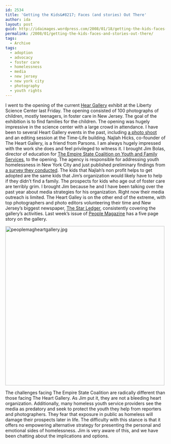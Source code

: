 ```yaml
---
id: 2534
title: 'Getting the Kids&#8217; Faces (and stories) Out There'
author: ida
layout: post
guid: http://idaimages.wordpress.com/2008/01/18/getting-the-kids-faces-and-stories-out-there/
permalink: /2008/01/getting-the-kids-faces-and-stories-out-there/
tags:
  - Archive
tags:
  - adoption
  - advocacy
  - foster care
  - homelessness
  - media
  - new jersey
  - new york city
  - photography
  - youth rights
---
```

I went to the opening of the current [Hear Gallery][1] exhibit at the Liberty Science Center last Friday. The opening consisted of 100 photographs of children, mostly teenagers, in foster care in New Jersey. The goal of the exhibition is to find families for the children. The opening was hugely impressive in the science center with a large crowd in attendance. I have been to several Heart Gallery events in the past, including [a photo shoot][2] and an editing session at the Time-Life building. Najlah Hicks, co-founder of The Heart Gallery, is a friend from Parsons. I am always hugely impressed with the work she does and feel privileged to witness it. I brought Jim Bolas, director of education for [The Empire State Coalition on Youth and Family Services][3], to the opening. The agency is responsible for addressing youth homelessness in New York City and just published preliminary findings from [a survey they conducted][4]. The kids that Najlah&#8217;s non profit helps to get adopted are the same kids that Jim&#8217;s organization would likely have to help if they didn&#8217;t find a family. The prospects for kids who age out of foster care are terribly grim. I brought Jim because he and I have been talking over the past year about media strategies for his organization. Right now their media outreach is limited. The Heart Galley is on the other end of the extreme, with top photographers and photo editors volunteering their time and New Jersey&#8217;s biggest newspaper, [The Star Ledger][5], consistently covering the gallery&#8217;s activities. Last week&#8217;s issue of [People Magazine][6] has a five page story on the gallery.

<img src="http://idaimages.files.wordpress.com/2008/01/peoplemagheartgallery.jpg" alt="peoplemagheartgallery.jpg" width="500" />

The challenges facing The Empire State Coalition are radically different than those facing The Heart Gallery. As Jim put it, they are not a bleeding heart organization. Additionally, many homeless youth service providers see the media as predatory and seek to protect the youth they help from reporters and photographers. They fear that exposure in public as homeless will damage their prospects later in life. The difficulty with this stance is that it offers no empowering alternative strategy for presenting the personal and emotional sides of homelessness. Jim is very aware of this, and we have been chatting about the implications and options.

 [1]: http://www.heartgallerynj.org/
 [2]: http://uncommonplaces.com/2007/08/19/bootcamped-photographing-foster-kids-bathtub-movie-session/
 [3]: http://www.empirestatecoalition.org/
 [4]: http://uncommonplaces.com/2008/01/02/gay-and-homeless-the-numbers-to-back-it-up/
 [5]: http://www.nj.com/starledger/
 [6]: http://www.people.com/people/article/0,,20170369,00.html
